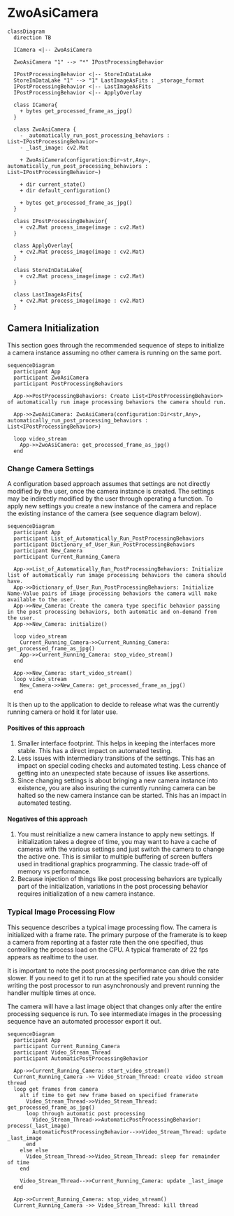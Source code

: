 # ZwoAsiCamera

```mermaid
classDiagram
  direction TB

  ICamera <|-- ZwoAsiCamera

  ZwoAsiCamera "1" --> "*" IPostProcessingBehavior

  IPostProcessingBehavior <|-- StoreInDataLake
  StoreInDataLake "1" --> "1" LastImageAsFits : _storage_format
  IPostProcessingBehavior <|-- LastImageAsFits
  IPostProcessingBehavior <|-- ApplyOverlay

  class ICamera{
    + bytes get_processed_frame_as_jpg()
  }

  class ZwoAsiCamera {
    - _automatically_run_post_processing_behaviors : List~IPostProcessingBehavior~
    - _last_image: cv2.Mat

    + ZwoAsiCamera(configuration:Dir~str,Any~, automatically_run_post_processing_behaviors : List~IPostProcessingBehavior~)

    + dir current_state()
    + dir default_configuration()

    + bytes get_processed_frame_as_jpg()
  }

  class IPostProcessingBehavior{
    + cv2.Mat process_image(image : cv2.Mat)
  }

  class ApplyOverlay{
    + cv2.Mat process_image(image : cv2.Mat)
  }

  class StoreInDataLake{
    + cv2.Mat process_image(image : cv2.Mat)
  }

  class LastImageAsFits{
    + cv2.Mat process_image(image : cv2.Mat)
  }
```

## Camera Initialization

This section goes through the recommended sequence of steps to initialize a camera instance assuming no other camera is running on the same port.

```mermaid
sequenceDiagram
  participant App
  participant ZwoAsiCamera
  participant PostProcessingBehaviors

  App->>PostProcessingBehaviors: Create List<IPostProcessingBehavior> of automatically run image processing behaviors the camera should run.

  App->>ZwoAsiCamera: ZwoAsiCamera(configuration:Dir<str,Any>, automatically_run_post_processing_behaviors : List<IPostProcessingBehavior>)

  loop video_stream
    App->>ZwoAsiCamera: get_processed_frame_as_jpg()
  end
```

### Change Camera Settings

A configuration based approach assumes that settings are not directly modified by the user, once the camera instance is created. The settings may be indirectly modified by the user through operating a function. To apply new settings you create a new instance of the camera and replace the existing instance of the camera (see sequence diagram below).

```mermaid
sequenceDiagram
  participant App
  participant List_of_Automatically_Run_PostProcessingBehaviors
  participant Dictionary_of_User_Run_PostProcessingBehaviors
  participant New_Camera
  participant Current_Running_Camera

  App->>List_of_Automatically_Run_PostProcessingBehaviors: Initialize list of automatically run image processing behaviors the camera should have.
  App->>Dictionary_of_User_Run_PostProcessingBehaviors: Initialize Name-Value pairs of image processing behaviors the camera will make available to the user.
  App->>New_Camera: Create the camera type specific behavior passing in the post processing behaviors, both automatic and on-demand from the user.
  App->>New_Camera: initialize()

  loop video_stream
    Current_Running_Camera->>Current_Running_Camera: get_processed_frame_as_jpg()
    App->>Current_Running_Camera: stop_video_stream()
  end

  App->>New_Camera: start_video_stream()
  loop video_stream
    New_Camera->>New_Camera: get_processed_frame_as_jpg()
  end
```

It is then up to the application to decide to release what was the currently running camera or hold it for later use.

#### Positives of this approach

1. Smaller interface footprint. This helps in keeping the interfaces more stable. This has a direct impact on automated testing.
2. Less issues with intermediary transitions of the settings. This has an impact on special coding checks and automated testing. Less chance of getting into an unexpected state because of issues like assertions.
3. Since changing settings is about bringing a new camera instance into existence, you are also insuring the currently running camera can be halted so the new camera instance can be started. This has an impact in automated testing.

#### Negatives of this approach

1. You must reinitialize a new camera instance to apply new settings. If initialization takes a degree of time, you may want to have a cache of cameras with the various settings and just switch the camera to change the active one. This is similar to multiple buffering of screen buffers used in traditional graphics programming. The classic trade-off of memory vs performance.
2. Because injection of things like post processing behaviors are typically part of the initialization, variations in the post processing behavior requires initialization of a new camera instance.

### Typical Image Processing Flow

This sequence describes a typical image processing flow.  The camera is initialized with a frame rate. The primary purpose of the framerate is to keep a camera from reporting at a faster rate then the one specified, thus controlling the process load on the CPU. A typical framerate of 22 fps appears as realtime to the user.

It is important to note the post processing performance can drive the rate slower. If you need to get it to run at the specified rate you should consider writing the post processor to run asynchronously and prevent running the handler multiple times at once.

The camera will have a last image object that changes only after the entire processing sequence is run. To see intermediate images in the processing sequence have an automated processor export it out.

```mermaid
sequenceDiagram
  participant App
  participant Current_Running_Camera
  participant Video_Stream_Thread
  participant AutomaticPostProcessingBehavior

  App->>Current_Running_Camera: start_video_stream()
  Current_Running_Camera ->> Video_Stream_Thread: create video stream thread
  loop get frames from camera
    alt if time to get new frame based on specified framerate
      Video_Stream_Thread->>Video_Stream_Thread: get_processed_frame_as_jpg()
      loop through automatic post processing
        Video_Stream_Thread->>AutomaticPostProcessingBehavior: process(_last_image)
        AutomaticPostProcessingBehavior-->>Video_Stream_Thread: update _last_image
      end
    else else
      Video_Stream_Thread->>Video_Stream_Thread: sleep for remainder of time
    end

    Video_Stream_Thread-->>Current_Running_Camera: update _last_image
  end

  App->>Current_Running_Camera: stop_video_stream()
  Current_Running_Camera ->> Video_Stream_Thread: kill thread
```
